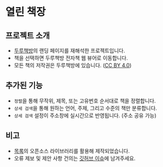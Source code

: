 # 열린 책장

## 프로젝트 소개

- [두루책방](http://xn--hu1b40go5ck8x.com/)의 랜딩 페이지를 재해석한 프로젝트입니다.
- 책을 선택하면 두루책방 전자책 웹 뷰어로 이동합니다.
- 모든 책의 저작권은 두루책방에 있습니다. ([CC BY 4.0](http://xn--hu1b40go5ck8x.com/help.php))

## 추가된 기능

- `정렬`을 통해 무작위, 제목, 또는 고유번호 순서대로 책을 정렬합니다.
- `상세 검색`을 통해 원하는 언어, 주제, 그리고 수준의 책만 분류합니다.
- `상세 검색` 설정이 주소창에 실시간으로 반영됩니다. (주소 공유 가능)

## 비고

- [목록](oss-notice.md)의 오픈소스 라이브러리를 활용해 제작되었습니다.
- 오류 제보 및 제안 사항 건의는 [깃허브 이슈](https://github.com/hyunbinseo/open-bookshelf/issues)에 남겨주세요.
